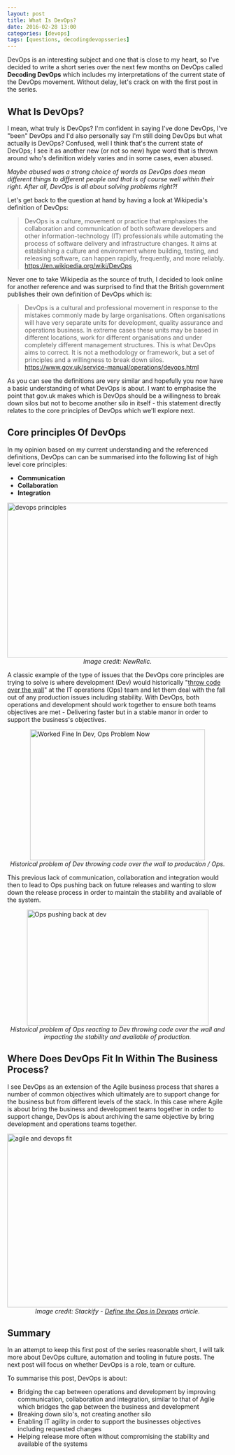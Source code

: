 ```yaml
---
layout: post
title: What Is DevOps?
date: 2016-02-28 13:00
categories: [devops]
tags: [questions, decodingdevopsseries]
---
```


DevOps is an interesting subject and one that is close to my heart, so I've decided to write a short series over the next few months on DevOps called **Decoding DevOps** which includes my interpretations of the current state of the DevOps movement. Without delay, let's crack on with the first post in the series.

## What Is DevOps?
I mean, what truly is DevOps? I'm confident in saying I've done DevOps, I've "been" DevOps and I'd also personally say I'm still doing DevOps but what actually is DevOps? Confused, well I think that's the current state of DevOps; I see it as another new (or not so new) hype word that is thrown around who's definition widely varies and in some cases, even abused.

*Maybe abused was a strong choice of words as DevOps does mean different things to different people and that is of course well within their right. After all, DevOps is all about solving problems right?!*

Let's get back to the question at hand by having a look at Wikipedia's definition of DevOps:

> DevOps is a culture, movement or practice that emphasizes the collaboration and communication of both software developers and other information-technology (IT) professionals while automating the process of software delivery and infrastructure changes. It aims at establishing a culture and environment where building, testing, and releasing software, can happen rapidly, frequently, and more reliably.
> https://en.wikipedia.org/wiki/DevOps

Never one to take Wikipedia as the source of truth, I decided to look online for another reference and was surprised to find that the British government publishes their own definition of DevOps which is:  

> DevOps is a cultural and professional movement in response to the mistakes commonly made by large organisations. Often organisations will have very separate units for development, quality assurance and operations business. In extreme cases these units may be based in different locations, work for different organisations and under completely different management structures. This is what DevOps aims to correct. It is not a methodology or framework, but a set of principles and a willingness to break down silos.  
> https://www.gov.uk/service-manual/operations/devops.html

As you can see the definitions are very similar and hopefully you now have a basic understanding of what DevOps is about. I want to emphasise the point that gov.uk makes which is DevOps should be a willingness to break down silos but not to become another silo in itself - this statement directly relates to the core principles of DevOps which we'll explore next.

## Core principles Of DevOps
In my opinion based on my current understanding and the referenced definitions, DevOps can can be summarised into the following list of high level core principles:  
- **Communication**  
- **Collaboration**  
- **Integration**  

<img src="https://assets.ashleypoole.co.uk/img/2016/02/dev-ops-principles.jpg" alt="devops principles" width="794" height="354" style="margin:0px auto;display:block"/>
<center><i>Image credit: NewRelic.</i></center>  

A classic example of the type of issues that the DevOps core principles are trying to solve is where development (Dev) would historically "<a href="https://en.wikipedia.org/wiki/Traditional_engineering">throw code over the wall</a>" at the IT operations (Ops) team and let them deal with the fall out of any production issues including stability. With DevOps, both operations and development should work together to ensure both teams objectives are met - Delivering faster but in a stable manor in order to support the business's objectives.

<img src="https://assets.ashleypoole.co.uk/img/2016/02/worked-fine-in-dev.jpg" alt="Worked Fine In Dev, Ops Problem Now" width="400" height="299" style="margin:0px auto;display:block"/>
<center><i>Historical problem of Dev throwing code over the wall to production / Ops.</i></center>  

This previous lack of communication, collaboration and integration would then to lead to Ops pushing back on future releases and wanting to slow down the release process in order to maintain the stability and available of the system.

<img src="https://assets.ashleypoole.co.uk/img/2016/02/ops-vs-dev-support.png" alt="Ops pushing back at dev" width="415" height="265" style="margin:0px auto;display:block"/>
<center><i>Historical problem of Ops reacting to Dev throwing code over the wall and impacting the stability and available of production.</i></center>

## Where Does DevOps Fit In Within The Business Process?

I see DevOps as an extension of the Agile business process that shares a number of common objectives which ultimately are to support change for the business but from different levels of the stack. In this case where Agile is about bring the business and development teams together in order to support change, DevOps is about archiving the same objective by bring development and operations teams together.

<img src="https://assets.ashleypoole.co.uk/img/2016/02/agile-devops-fit.jpg" alt="agile and devops fit" width="669" height="397" style="margin:0px auto;display:block"/>
<center><i>Image credit: Stackify - <a href="http://stackify.com/defining-the-ops-in-devops/">Define the Ops in Devops</a> article.</i></center>

## Summary
In an attempt to keep this first post of the series reasonable short, I will talk more about DevOps culture, automation and tooling in future posts. The next post will focus on whether DevOps is a role, team or culture.

To summarise this post, DevOps is about:  
- Bridging the cap between operations and development by improving communication, collaboration and integration, similar to that of Agile which bridges the gap between the business and development  
- Breaking down silo's, not creating another silo  
- Enabling IT agility in order to support the businesses objectives including requested changes  
- Helping release more often without compromising the stability and available of the systems  

